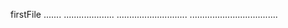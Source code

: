 firstFile
.......
....................
............................
...................................